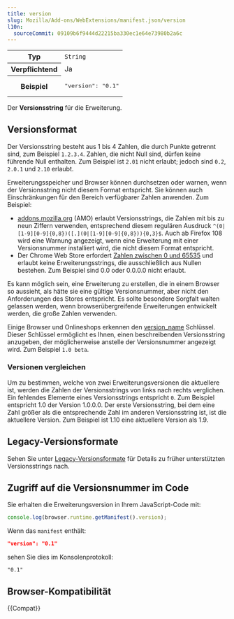 ```yaml
---
title: version
slug: Mozilla/Add-ons/WebExtensions/manifest.json/version
l10n:
  sourceCommit: 09109b6f9444d22215ba330ec1e64e73980b2a6c
---
```


<table class="fullwidth-table standard-table">
  <tbody>
    <tr>
      <th scope="row">Typ</th>
      <td><code>String</code></td>
    </tr>
    <tr>
      <th scope="row">Verpflichtend</th>
      <td>Ja</td>
    </tr>
    <tr>
      <th scope="row">Beispiel</th>
      <td><pre class="brush: json">"version": "0.1"</pre></td>
    </tr>
  </tbody>
</table>

Der **Versionsstring** für die Erweiterung.

## Versionsformat

Der Versionsstring besteht aus 1 bis 4 Zahlen, die durch Punkte getrennt sind, zum Beispiel `1.2.3.4`. Zahlen, die nicht Null sind, dürfen keine führende Null enthalten. Zum Beispiel ist `2.01` nicht erlaubt; jedoch sind `0.2`, `2.0.1` und `2.10` erlaubt.

Erweiterungsspeicher und Browser können durchsetzen oder warnen, wenn der Versionsstring nicht diesem Format entspricht. Sie können auch Einschränkungen für den Bereich verfügbarer Zahlen anwenden. Zum Beispiel:

- [addons.mozilla.org](https://addons.mozilla.org/) (AMO) erlaubt Versionsstrings, die Zahlen mit bis zu neun Ziffern verwenden, entsprechend diesem regulären Ausdruck `^(0|[1-9][0-9]{0,8})([.](0|[1-9][0-9]{0,8})){0,3}$`. Auch ab Firefox 108 wird eine Warnung angezeigt, wenn eine Erweiterung mit einer Versionsnummer installiert wird, die nicht diesem Format entspricht.
- Der Chrome Web Store erfordert [Zahlen zwischen 0 und 65535](https://developer.chrome.com/docs/extensions/reference/manifest/version) und erlaubt keine Erweiterungsstrings, die ausschließlich aus Nullen bestehen. Zum Beispiel sind 0.0 oder 0.0.0.0 nicht erlaubt.

Es kann möglich sein, eine Erweiterung zu erstellen, die in einem Browser so aussieht, als hätte sie eine gültige Versionsnummer, aber nicht den Anforderungen des Stores entspricht. Es sollte besondere Sorgfalt walten gelassen werden, wenn browserübergreifende Erweiterungen entwickelt werden, die große Zahlen verwenden.

Einige Browser und Onlineshops erkennen den [version_name](/de/docs/Mozilla/Add-ons/WebExtensions/manifest.json/version_name) Schlüssel. Dieser Schlüssel ermöglicht es Ihnen, einen beschreibenden Versionsstring anzugeben, der möglicherweise anstelle der Versionsnummer angezeigt wird. Zum Beispiel `1.0 beta`.

### Versionen vergleichen

Um zu bestimmen, welche von zwei Erweiterungsversionen die aktuellere ist, werden die Zahlen der Versionsstrings von links nach rechts verglichen. Ein fehlendes Elemente eines Versionsstrings entspricht `0`. Zum Beispiel entspricht 1.0 der Version 1.0.0.0. Der erste Versionsstring, bei dem eine Zahl größer als die entsprechende Zahl im anderen Versionsstring ist, ist die aktuellere Version. Zum Beispiel ist 1.10 eine aktuellere Version als 1.9.

## Legacy-Versionsformate

Sehen Sie unter [Legacy-Versionsformate](/de/docs/Mozilla/Add-ons/WebExtensions/manifest.json/version/format) für Details zu früher unterstützten Versionsstrings nach.

## Zugriff auf die Versionsnummer im Code

Sie erhalten die Erweiterungsversion in Ihrem JavaScript-Code mit:

```js
console.log(browser.runtime.getManifest().version);
```

Wenn das `manifest` enthält:

```json
"version": "0.1"
```

sehen Sie dies im Konsolenprotokoll:

```plain
"0.1"
```

## Browser-Kompatibilität

{{Compat}}
